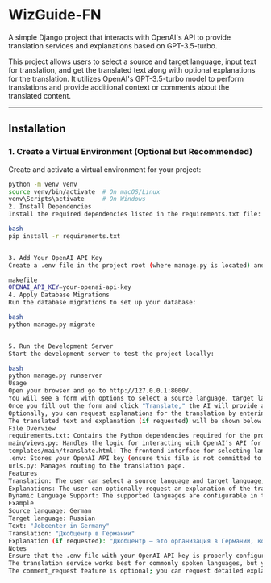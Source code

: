 # WizGuide-FN

A simple Django project that interacts with OpenAI's API to provide translation services and explanations based on GPT-3.5-turbo.

This project allows users to select a source and target language, input text for translation, and get the translated text along with optional explanations for the translation. It utilizes OpenAI's GPT-3.5-turbo model to perform translations and provide additional context or comments about the translated content.

---

## Installation

### 1. Create a Virtual Environment (Optional but Recommended)
Create and activate a virtual environment for your project:

```bash
python -m venv venv
source venv/bin/activate  # On macOS/Linux
venv\Scripts\activate     # On Windows
2. Install Dependencies
Install the required dependencies listed in the requirements.txt file:

bash
pip install -r requirements.txt


3. Add Your OpenAI API Key
Create a .env file in the project root (where manage.py is located) and add your OpenAI API key:

makefile
OPENAI_API_KEY=your-openai-api-key
4. Apply Database Migrations
Run the database migrations to set up your database:

bash
python manage.py migrate


5. Run the Development Server
Start the development server to test the project locally:

bash
python manage.py runserver
Usage
Open your browser and go to http://127.0.0.1:8000/.
You will see a form with options to select a source language, target language, and input the text for translation.
Once you fill out the form and click "Translate," the AI will provide a translation of the text into the target language.
Optionally, you can request explanations for the translation by entering a comment. This explanation will be generated by OpenAI and displayed on the page.
The translated text and explanation (if requested) will be shown below the form.
File Overview
requirements.txt: Contains the Python dependencies required for the project.
main/views.py: Handles the logic for interacting with OpenAI’s API for both translations and generating comments.
templates/main/translate.html: The frontend interface for selecting languages and inputting text.
.env: Stores your OpenAI API key (ensure this file is not committed to version control).
urls.py: Manages routing to the translation page.
Features
Translation: The user can select a source language and target language, input text, and get a translation from GPT-3.5-turbo.
Explanations: The user can optionally request an explanation of the translated text, which will be generated by GPT-3.5-turbo and displayed in the target language.
Dynamic Language Support: The supported languages are configurable in the HTML, and you can add more as needed.
Example
Source language: German
Target language: Russian
Text: "Jobcenter in Germany"
Translation: "Джобцентр в Германии"
Explanation (if requested): "Джобцентр — это организация в Германии, которая помогает безработным гражданам найти работу и предоставляет финансовую помощь."
Notes
Ensure that the .env file with your OpenAI API key is properly configured.
The translation service works best for commonly spoken languages, but you can extend language options as needed.
The comment_request feature is optional; you can request detailed explanations for the translation.

